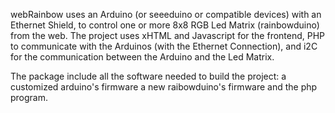 webRainbow uses an Arduino (or seeeduino or compatible devices) with an Ethernet Shield, to control one or more 8x8 RGB Led Matrix (rainbowduino) from the web. The project uses xHTML and Javascript for the frontend, PHP to communicate with the Arduinos (with the Ethernet Connection), and i2C for the communication between the Arduino and the Led Matrix.

The package include all the software needed to build the project: a customized arduino's firmware a new raibowduino's firmware and the php program.
